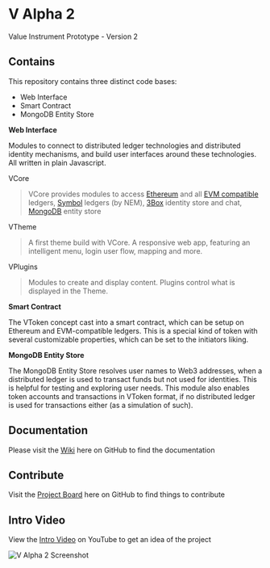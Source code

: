 # V Alpha 2
Value Instrument Prototype - Version 2

## Contains

This repository contains three distinct code bases:

- Web Interface
- Smart Contract
- MongoDB Entity Store

**Web Interface**

Modules to connect to distributed ledger technologies and distributed identity mechanisms, and build user interfaces around these technologies. All written in plain Javascript.

VCore

> VCore provides modules to access [Ethereum](https://ethereum.org/) and all [EVM compatible](https://chainid.network/) ledgers, [Symbol](https://nemtech.github.io/) ledgers (by NEM), [3Box](https://3box.io/) identity store and chat, [MongoDB](https://www.mongodb.com/) entity store

VTheme

> A first theme build with VCore. A responsive web app, featuring an intelligent menu, login user flow, mapping and more.

VPlugins

> Modules to create and display content. Plugins control what is displayed in the Theme.

**Smart Contract**

The VToken concept cast into a smart contract, which can be setup on Ethereum and EVM-compatible ledgers. This is a special kind of token with several customizable properties, which can be set to the initiators liking.

**MongoDB Entity Store**

The MongoDB Entity Store resolves user names to Web3 addresses, when a distributed ledger is used to transact funds but not used for identities. This is helpful for testing and exploring user needs. This module also enables token accounts and transactions in VToken format, if no distributed ledger is used for transactions either (as a simulation of such).

## Documentation

Please visit the [Wiki](https://github.com/valueinstrument/v-alpha-2/wiki) here on GitHub to find the documentation

## Contribute

Visit the [Project Board](https://github.com/valueinstrument/v-alpha-2/projects/1) here on GitHub to find things to contribute

## Intro Video

View the [Intro Video](https://youtu.be/47wnrc06FDo) on YouTube to get an idea of the project

![V Alpha 2 Screenshot](https://user-images.githubusercontent.com/20671922/78137776-2796e080-7426-11ea-9208-87a2d4c5741f.png)
